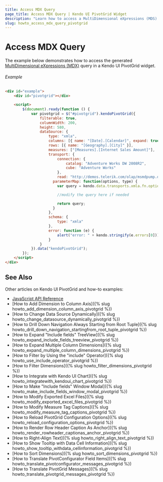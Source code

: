 ```yaml
---
title: Access MDX Query
page_title: Access MDX Query | Kendo UI PivotGrid Widget
description: "Learn how to access a MultiDimensional eXpressions (MDS) query in a Kendo UI PivotGrid widget."
slug: howto_access_mdx_query_pivotgrid
---
```


# Access MDX Query

The example below demonstrates how to access the generated [MultiDimensional eXpressions (MDX)](https://en.wikipedia.org/wiki/MultiDimensional_eXpressions) query in a Kendo UI PivotGrid widget.

###### Example

```html
<div id="example">
    <div id="pivotgrid"></div>

    <script>
        $(document).ready(function () {
            var pivotgrid = $("#pivotgrid").kendoPivotGrid({
                filterable: true,
                columnWidth: 200,
                height: 580,
                dataSource: {
                    type: "xmla",
                    columns: [{ name: "[Date].[Calendar]", expand: true }, { name: "[Product].[Category]" } ],
                    rows: [{ name: "[Geography].[City]" }],
                    measures: ["[Measures].[Internet Sales Amount]"],
                    transport: {
                        connection: {
                            catalog: "Adventure Works DW 2008R2",
                            cube: "Adventure Works"
                        },
                        read: "http://demos.telerik.com/olap/msmdpump.dll",
                      parameterMap: function(options, type) {
                        var query = kendo.data.transports.xmla.fn.options.parameterMap(options, type);

                        //modify the query here if needed

                        return query;
                      }
                    },
                    schema: {
                        type: "xmla"
                    },
                    error: function (e) {
                        alert("error: " + kendo.stringify(e.errors[0]));
                    }
                }
            }).data("kendoPivotGrid");
        });
    </script>
</div>
```

## See Also

Other articles on Kendo UI PivotGrid and how-to examples:

* [JavaScript API Reference](/api/javascript/ui/pivotgrid)
* [How to Add Dimension to Column Axis]({% slug howto_add_dimension_column_axis_pivotgrid %})
* [How to Change Data Source Dynamically]({% slug howto_change_datasource_dynamically_pivotgrid %})
* [How to Drill Down Navigation Always Starting from Root Tuple]({% slug howto_drill_down_navigation_startingfrom_root_tuple_pivotgrid %})
* [How to Expand "Include fields" TreeView]({% slug howto_expand_include_fields_treeview_pivotgrid %})
* [How to Expand Multiple Column Dimensions]({% slug howto_expand_multiple_column_dimensions_pivotgrid %})
* [How to Filter by Using the "include" Operator]({% slug howto_use_include_operator_pivotgrid %})
* [How to Filter Dimensions]({% slug howto_filter_dimensions_pivotgrid %})
* [How to Integrate with Kendo UI Chart]({% slug howto_integratewith_kendoui_chart_pivotgrid %})
* [How to Make "Include fields" Window Modal]({% slug howto_make_include_fields_window_modal_pivotgrid %})
* [How to Modify Exported Excel Files]({% slug howto_modify_exported_excel_files_pivotgrid %})
* [How to Modify Measure Tag Captions]({% slug howto_modify_measure_tag_captions_pivotgrid %})
* [How to Reload PivotGrid Configuration Options]({% slug howto_reload_configuration_options_pivotgrid %})
* [How to Render Row Header Caption As Anchor]({% slug howto_render_rowheader_captionas_anchor_pivotgrid %})
* [How to Right-Align Text]({% slug howto_right_align_text_pivotgrid %})
* [How to Show Tooltip with Data Cell Information]({% slug howto_show_tooltip_withdata_cellinformation_pivotgrid %})
* [How to Sort Dimensions]({% slug howto_sort_dimensions_pivotgrid %})
* [How to Translate PivotConfigurator Field Items]({% slug howto_translate_pivotconfigurator_messages_pivotgrid %})
* [How to Translate PivotGrid Messages]({% slug howto_translate_pivotgrid_messages_pivotgrid %})